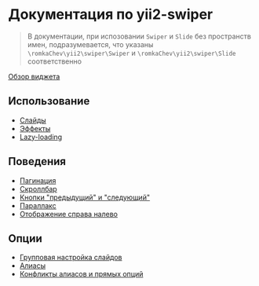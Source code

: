 # Документация по yii2-swiper

> В документации, при испозовании `Swiper` и `Slide` без пространств имен, подразумевается,
  что указаны `\romkaChev\yii2\swiper\Swiper` и `\romkaChev\yii2\swiper\Slide` соответственно
  
[Обзор виджета](overview.md)

## Использование

* [Слайды](usage-slides.md)
* [Эффекты](usage-effects.md)
* [Lazy-loading](usage-lazy-loading.md)

## Поведения

* [Пагинация](behaviours-pagination.md)
* [Скроллбар](behaviours-scrollbar.md)
* [Кнопки "предыдущий" и "следующий"](behaviours-navigation-buttons.md)
* [Параллакс](behaviours-parallax.md)
* [Отображение справа налево](behaviours-rtl.md)

## Опции

* [Групповая настройка слайдов](options-slide-batch.md)
* [Алиасы](options-aliases.md)
* [Конфликты алиасов и прямых опций](options-ordering.md)
